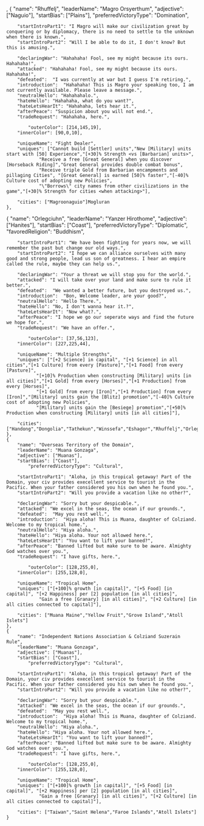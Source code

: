 ,
  {
		"name": "Rhuffelj",
		"leaderName": "Magro Orsyerthum",
		"adjective": ["Naguio"],
		"startBias": ["Plains"],
  	        "preferredVictoryType": "Domination",

		"startIntroPart1": "I Magro will make our civilization great by conquering or by diplomacy, there is no need to settle to the unknown when there is known.",
		"startIntroPart2": "Will I be able to do it, I don't know? But this is amusing.",
		
		"declaringWar": "Hahahaha! Fool, see my might because its ours. Hahahaha!",
		"attacked": "Hahahaha! Fool, see my might because its ours. Hahahaha!",
		"defeated":  "I was currently at war but I guess I'm retiring.",
		"introduction":  "Hahahaha! This is Magro your speaking too, I am not currently available. Please leave a message.",
		"neutralHello": "Hahahahalo.",
		"hateHello": "Hahahaha, what do you want?",
		"hateLetsHearIt": "Hahahaha, lets hear it.",
		"afterPeace": "Suspicion about you will not end.",
		"tradeRequest": "Hahahaha, here.",

	        "outerColor": [214,145,19],
		"innerColor": [90,0,10],

		"uniqueName": "Fight Dealer",
		"uniques": ["Cannot build [Settler] units","New [Military] units start with [50] Experience","[+30]% Strength <vs [Barbarian] units>",
			    "Receive a free [Great General] when you discover [Horseback Riding]","Great General provides double combat bonus", 
			    "Receive triple Gold from Barbarian encampments and pillaging Cities", "[Great General] is earned [50]% faster","[-40]% Culture cost of adopting new Policies",
			    "\"Borrows\" city names from other civilizations in the game","[+30]% Strength for cities <when attacking>"],

		"cities": ["Magroonaguio"]Mogluran
	},
  {
		"name": "Orlegciuhn",
		"leaderName": "Yanzer Hirothome",
		"adjective": ["Hanites"],
		"startBias": ["Coast"],
  	        "preferredVictoryType": "Diplomatic",
		"favoredReligion": "Buddhism",

		"startIntroPart1": "We have been fighting for years now, we will remember the past but change our old ways.",
		"startIntroPart2": "I hope we can alliance ourselves with many good and strong people, lead us son of greatness. I hear an empire called the rule, maybe they can help us.",

		"declaringWar": "Your a threat we will stop you for the world.",
		"attacked": "I will take over your land and make sure to rule it better.",
		"defeated":  "We wanted a better future, but you destroyed us.",
		"introduction":  "Bon, Welcome leader, are your good?",
		"neutralHello": "Hello There.",
		"hateHello": "No, I don't wanna hear it.?",
		"hateLetsHearIt": "Now what?.",
		"afterPeace": "I hope we go our seperate ways and find the future we hope for.",
		"tradeRequest": "We have an offer.",

	        "outerColor": [37,56,123],
		"innerColor": [227,225,44],

		"uniqueName": "Multiple Strengths",
		"uniques": ["[+2 Science] in capital", "[+1 Science] in all cities","[+1 Culture] from every [Pasture]","[+1 Food] from every [Pasture]",
			   "[+10]% Production when constructing [Military] units [in all cities]","[+1 Gold] from every [Horses]","[+1 Production] from every [Horses]",
			   "[+1 Gold] from every [Iron]","[+1 Production] from every [Iron]","[Military] units gain the [Blitz] promotion","[-40]% Culture cost of adopting new Policies",
			   "[Military] units gain the [Besiege] promotion","[+50]% Production when constructing [Military] units [in all cities]"],

		"cities": ["Handong","Dongolia","Tathekun","Winssefa","Eshagor","Rhuffelj","Orleghium","Raheiwlan"]Yorkshire
	},
	{
		"name": "Overseas Territory of the Domain",
		"leaderName": "Muana Gonzaga",
		"adjective": ["Muanas"],
		"startBias": ["Coast"],
  	        "preferredVictoryType": "Cultural",

		"startIntroPart1": "Aloha, in this tropical getaway! Part of the Domain, your civ provides execellent service to tourist in the Pacific. When your father considered you his own when he found you.",
		"startIntroPart2": "Will you provide a vacation like no other?",
		
		"declaringWar": "Sorry but your despicable.",
		"attacked": "We excel in the seas, the ocean if our grounds.",
		"defeated":  "May you rest well.",
		"introduction":  "Hiya aloha! This is Muana, daughter of Colziand. Welcome to my tropical home.",
		"neutralHello": "Hiya aloha.",
		"hateHello": "Hiya aloha. Your not allowed here.",
		"hateLetsHearIt": "You want to lift your banned?",
		"afterPeace": "Banned lifted but make sure to be aware. Almighty God watches over you.",
		"tradeRequest": "I have gifts, here.",

	        "outerColor": [128,255,0],
		"innerColor": [255,128,0],

		"uniqueName": "Tropical Home",
		"uniques": ["[+100]% growth [in capital]", "[+5 Food] [in capital]", "[+2 Happiness] per [2] population [in all cities]",
			    "Gain a free [Granary] [in all cities]", "[+2 Culture] [in all cities connected to capital]"],

		"cities": ["Muana Maine","Yellow Fruit","Grove Island","Atoll Islets"]
	},
	{
		"name": "Independent Nations Association & Colziand Suzerain Rule",
		"leaderName": "Muana Gonzaga",
		"adjective": ["Muanas"],
		"startBias": ["Coast"],
  	        "preferredVictoryType": "Cultural",

		"startIntroPart1": "Aloha, in this tropical getaway! Part of the Domain, your civ provides execellent service to tourist in the Pacific. When your father considered you his own when he found you.",
		"startIntroPart2": "Will you provide a vacation like no other?",
		
		"declaringWar": "Sorry but your despicable.",
		"attacked": "We excel in the seas, the ocean if our grounds.",
		"defeated":  "May you rest well.",
		"introduction":  "Hiya aloha! This is Muana, daughter of Colziand. Welcome to my tropical home.",
		"neutralHello": "Hiya aloha.",
		"hateHello": "Hiya aloha. Your not allowed here.",
		"hateLetsHearIt": "You want to lift your banned?",
		"afterPeace": "Banned lifted but make sure to be aware. Almighty God watches over you.",
		"tradeRequest": "I have gifts, here.",

	        "outerColor": [128,255,0],
		"innerColor": [255,128,0],

		"uniqueName": "Tropical Home",
		"uniques": ["[+100]% growth [in capital]", "[+5 Food] [in capital]", "[+2 Happiness] per [2] population [in all cities]",
			    "Gain a free [Granary] [in all cities]", "[+2 Culture] [in all cities connected to capital]"],

		"cities": ["Taiwan","Saint Helena","Faroe Islands","Atoll Islets"]
	}
